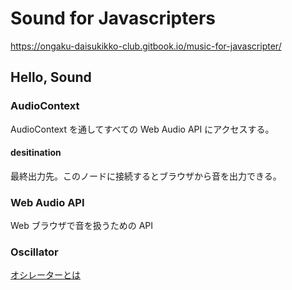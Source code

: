 # Sound for Javascripters

https://ongaku-daisukikko-club.gitbook.io/music-for-javascripter/

## Hello, Sound

### AudioContext

AudioContext を通してすべての Web Audio API にアクセスする。

#### desitination

最終出力先。このノードに接続するとブラウザから音を出力できる。

### Web Audio API

Web ブラウザで音を扱うための API

### Oscillator

[オシレーターとは](https://www.g200kg.com/jp/docs/dic/oscillator.html)
